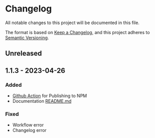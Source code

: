 # Changelog

All notable changes to this project will be documented in this file.

The format is based on [Keep a Changelog](https://keepachangelog.com/en/1.0.0/),
and this project adheres to [Semantic Versioning](https://semver.org/spec/v2.0.0.html).

## Unreleased

## 1.1.3 - 2023-04-26
### Added
- [Github Action](.github/workflows/release_package.yml) for Publishing to NPM
- Documentation [README.md](README.md)

### Fixed
- Workflow error
- Changelog error
